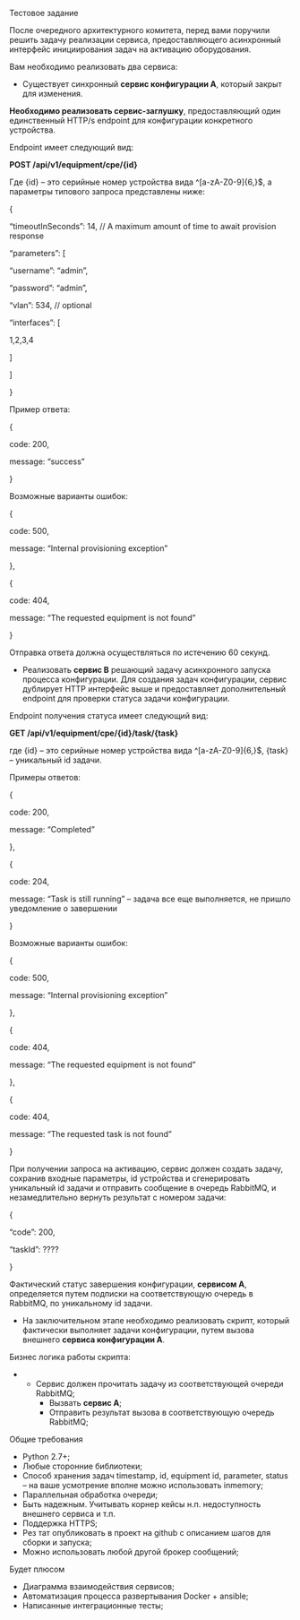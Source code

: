 Тестовое задание

После очередного архитектурного комитета, перед вами поручили решить задачу реализации сервиса, предоставляющего асинхронный интерфейс инициирования задач на активацию оборудования.

Вам необходимо реализовать два сервиса:

- Существует синхронный **сервис конфигурации A**, который закрыт для изменения.

**Необходимо реализовать сервис-заглушку**, предоставляющий один единственный HTTP/s endpoint для конфигурации конкретного устройства.

Endpoint имеет следующий вид:

**POST /api/v1/equipment/cpe/{id}**

Где {id} – это серийные номер устройства вида ^\[a-zA-Z0-9\]{6,}$, а параметры типового запроса представлены ниже:

{

“timeoutInSeconds”: 14, // A maximum amount of time to await provision response

“parameters”: \[

“username”: “admin”,

“password”: “admin”,

“vlan”: 534, // optional

“interfaces”: \[

1,2,3,4

\]

\]

}

Пример ответа:

{

code: 200,

message: “success”

}

Возможные варианты ошибок:

{

code: 500,

message: “Internal provisioning exception”

},

{

code: 404,

message: “The requested equipment is not found”

}

Отправка ответа должна осуществляться по истечению 60 секунд.

- Реализовать **сервис B** решающий задачу асинхронного запуска процесса конфигурации. Для создания задач конфигурации, сервис дублирует HTTP интерфейс выше и предоставляет дополнительный endpoint для проверки статуса задачи конфигурации.

Endpoint получения статуса имеет следующий вид:

**GET /api/v1/equipment/cpe/{id}/task/{task}**

где {id} – это серийные номер устройства вида ^\[a-zA-Z0-9\]{6,}$, {task} – уникальный id задачи.

Примеры ответов:

{

code: 200,

message: “Completed”

},

{

code: 204,

message: “Task is still running” – задача все еще выполняется, не пришло уведомление о завершении

}

Возможные варианты ошибок:

{

code: 500,

message: “Internal provisioning exception”

},

{

code: 404,

message: “The requested equipment is not found”

},

{

code: 404,

message: “The requested task is not found”

}

При получении запроса на активацию, сервис должен создать задачу, сохранив входные параметры, id устройства и сгенерировать уникальный id задачи и отправить сообщение в очередь RabbitMQ, и незамедлительно вернуть результат с номером задачи:

{

“code”: 200,

“taskId”: ????

}

Фактический статус завершения конфигурации, **сервисом A**, определяется путем подписки на соответствующую очередь в RabbitMQ, по уникальному id задачи.

- На заключительном этапе необходимо реализовать скрипт, который фактически выполняет задачи конфигурации, путем вызова внешнего **сервиса конфигурации A**.

Бизнес логика работы скрипта:

- - Сервис должен прочитать задачу из соответствующей очереди RabbitMQ;
    - Вызвать **сервис A**;
    - Отправить результат вызова в соответствующую очередь RabbitMQ;

Общие требования

- Python 2.7+;
- Любые сторонние библиотеки;
- Способ хранения задач timestamp, id, equipment id, parameter, status – на ваше усмотрение вполне можно использовать inmemory;
- Параллельная обработка очереди;
- Быть надежным. Учитывать корнер кейсы н.п. недоступность внешнего сервиса и т.п.
- Поддержка HTTPS;
- Рез тат опубликовать в проект на github с описанием шагов для сборки и запуска;
- Можно использовать любой другой брокер сообщений;

Будет плюсом

- Диаграмма взаимодействия сервисов;
- Автоматизация процесса развертывания Docker + ansible;
- Написанные интеграционные тесты;